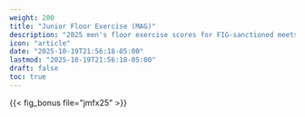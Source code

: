 ```yaml
---
weight: 200
title: "Junior Floor Exercise (MAG)"
description: "2025 men's floor exercise scores for FIG-sanctioned meets"
icon: "article"
date: "2025-10-19T21:56:18-05:00"
lastmod: "2025-10-19T21:56:18-05:00"
draft: false
toc: true
---
```


{{< fig_bonus file="jmfx25" >}}